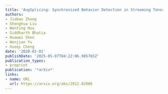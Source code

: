 ```yaml
---
title: 'AugSplicing: Synchronized Behavior Detection in Streaming Tensors'
authors:
- Jiabao Zhang
- Shenghua Liu
- Wenting Hou
- Siddharth Bhatia
- Huawei Shen
- Wenjian Yu
- Xueqi Cheng
date: '2020-01-01'
publishDate: '2025-05-07T04:22:06.985765Z'
publication_types:
- preprint
publication: '*arXiv*'
links:
- name: URL
  url: https://arxiv.org/abs/2012.02006
---
```

